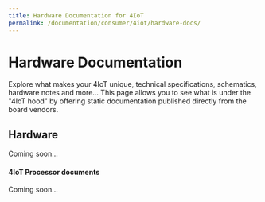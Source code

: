 ```yaml
---
title: Hardware Documentation for 4IoT
permalink: /documentation/consumer/4iot/hardware-docs/
---
```



# Hardware Documentation

Explore what makes your 4IoT unique, technical specifications, schematics, hardware notes and more... This page allows you to see what is under the "4IoT hood" by offering static documentation published directly from the board vendors.

## Hardware

Coming soon...

#### 4IoT Processor documents

Coming soon...

